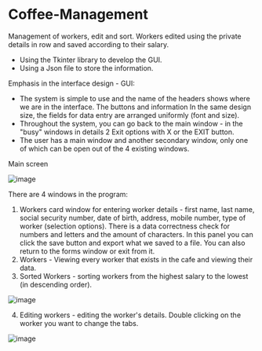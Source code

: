# Coffee-Management
Management of workers, edit and sort.
Workers edited using the private details in row and saved according to their salary.

- Using the Tkinter library to develop the GUI.
- Using a Json file to store the information.

Emphasis in the interface design - GUI:
- The system is simple to use and the name of the headers shows where we are in the interface. The buttons and information
In the same design size, the fields for data entry are arranged uniformly (font and size).
- Throughout the system, you can go back to the main window - in the "busy" windows in details 2
Exit options with X or the EXIT button.
- The user has a main window and another secondary window, only one of which can be open out of the 4 existing windows.

Main screen 


![image](https://user-images.githubusercontent.com/49592750/193158151-77136046-b739-41ca-9659-b3c6cf63144b.png)

There are 4 windows in the program:
 1. Workers card window for entering worker details - first name, last name, social security number, date of birth, address, mobile number, type of worker (selection options).
    There is a data correctness check for numbers and letters and the amount of characters.
    In this panel you can click the save button and export what we saved to a file.
    You can also return to the forms window or exit from it.
 2. Workers - Viewing every worker that exists in the cafe and viewing their data.
 3. Sorted Workers - sorting workers from the highest salary to the lowest (in descending order).

![image](https://user-images.githubusercontent.com/49592750/193158174-6fdbec7b-9e1e-4a8b-9b22-df7bed04f716.png)

4. Editing workers - editing the worker's details. Double clicking on the worker you want to change the tabs.

![image](https://user-images.githubusercontent.com/49592750/193158201-b06bcede-23f5-451f-ac9a-cc67a635b437.png)


